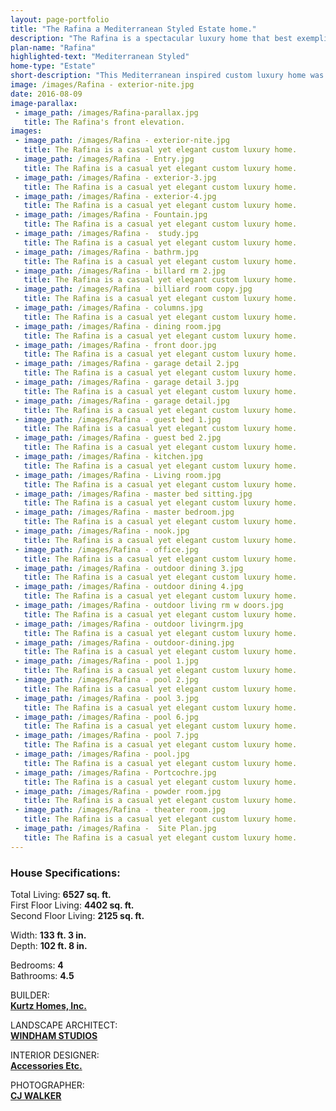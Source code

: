 ```yaml
---
layout: page-portfolio
title: "The Rafina a Mediterranean Styled Estate home."
description: "The Rafina is a spectacular luxury home that best exemplifies our custom home design work"
plan-name: "Rafina"
highlighted-text: "Mediterranean Styled"
home-type: "Estate"
short-description: "This Mediterranean inspired custom luxury home was designed to give its owners maximum benefit from the pie shaped lot that overlooked a lake and 15th fairway beyond. The home plan’s casual yet elegant feel was designed to give its owners year round relaxed enjoyment."
image: /images/Rafina - exterior-nite.jpg
date: 2016-08-09
image-parallax:
 - image_path: /images/Rafina-parallax.jpg
   title: The Rafina's front elevation.
images:
 - image_path: /images/Rafina - exterior-nite.jpg
   title: The Rafina is a casual yet elegant custom luxury home.
 - image_path: /images/Rafina - Entry.jpg
   title: The Rafina is a casual yet elegant custom luxury home.
 - image_path: /images/Rafina - exterior-3.jpg
   title: The Rafina is a casual yet elegant custom luxury home.
 - image_path: /images/Rafina - exterior-4.jpg
   title: The Rafina is a casual yet elegant custom luxury home.
 - image_path: /images/Rafina - Fountain.jpg
   title: The Rafina is a casual yet elegant custom luxury home.
 - image_path: /images/Rafina -  study.jpg
   title: The Rafina is a casual yet elegant custom luxury home.
 - image_path: /images/Rafina - bathrm.jpg
   title: The Rafina is a casual yet elegant custom luxury home.
 - image_path: /images/Rafina - billard rm 2.jpg
   title: The Rafina is a casual yet elegant custom luxury home.
 - image_path: /images/Rafina - billiard room copy.jpg
   title: The Rafina is a casual yet elegant custom luxury home.
 - image_path: /images/Rafina - columns.jpg
   title: The Rafina is a casual yet elegant custom luxury home.
 - image_path: /images/Rafina - dining room.jpg
   title: The Rafina is a casual yet elegant custom luxury home.
 - image_path: /images/Rafina - front door.jpg
   title: The Rafina is a casual yet elegant custom luxury home.
 - image_path: /images/Rafina - garage detail 2.jpg
   title: The Rafina is a casual yet elegant custom luxury home.
 - image_path: /images/Rafina - garage detail 3.jpg
   title: The Rafina is a casual yet elegant custom luxury home.
 - image_path: /images/Rafina - garage detail.jpg
   title: The Rafina is a casual yet elegant custom luxury home.
 - image_path: /images/Rafina - guest bed 1.jpg
   title: The Rafina is a casual yet elegant custom luxury home.
 - image_path: /images/Rafina - guest bed 2.jpg
   title: The Rafina is a casual yet elegant custom luxury home.
 - image_path: /images/Rafina - kitchen.jpg
   title: The Rafina is a casual yet elegant custom luxury home.
 - image_path: /images/Rafina - Living room.jpg
   title: The Rafina is a casual yet elegant custom luxury home.
 - image_path: /images/Rafina - master bed sitting.jpg
   title: The Rafina is a casual yet elegant custom luxury home.
 - image_path: /images/Rafina - master bedroom.jpg
   title: The Rafina is a casual yet elegant custom luxury home.
 - image_path: /images/Rafina - nook.jpg
   title: The Rafina is a casual yet elegant custom luxury home.
 - image_path: /images/Rafina - office.jpg
   title: The Rafina is a casual yet elegant custom luxury home.
 - image_path: /images/Rafina - outdoor dining 3.jpg
   title: The Rafina is a casual yet elegant custom luxury home.
 - image_path: /images/Rafina - outdoor dining 4.jpg
   title: The Rafina is a casual yet elegant custom luxury home.
 - image_path: /images/Rafina - outdoor living rm w doors.jpg
   title: The Rafina is a casual yet elegant custom luxury home.
 - image_path: /images/Rafina - outdoor livingrm.jpg
   title: The Rafina is a casual yet elegant custom luxury home.
 - image_path: /images/Rafina - outdoor-dining.jpg
   title: The Rafina is a casual yet elegant custom luxury home.
 - image_path: /images/Rafina - pool 1.jpg
   title: The Rafina is a casual yet elegant custom luxury home.
 - image_path: /images/Rafina - pool 2.jpg
   title: The Rafina is a casual yet elegant custom luxury home.
 - image_path: /images/Rafina - pool 3.jpg
   title: The Rafina is a casual yet elegant custom luxury home.
 - image_path: /images/Rafina - pool 6.jpg
   title: The Rafina is a casual yet elegant custom luxury home.
 - image_path: /images/Rafina - pool 7.jpg
   title: The Rafina is a casual yet elegant custom luxury home.
 - image_path: /images/Rafina - pool.jpg
   title: The Rafina is a casual yet elegant custom luxury home.
 - image_path: /images/Rafina - Portcochre.jpg
   title: The Rafina is a casual yet elegant custom luxury home.
 - image_path: /images/Rafina - powder room.jpg
   title: The Rafina is a casual yet elegant custom luxury home.
 - image_path: /images/Rafina - theater room.jpg
   title: The Rafina is a casual yet elegant custom luxury home.
 - image_path: /images/Rafina -  Site Plan.jpg
   title: The Rafina is a casual yet elegant custom luxury home.
---
```


### House Specifications:

Total Living: **6527 sq. ft.**<br />
First Floor Living: **4402 sq. ft.**<br />
Second Floor Living: **2125 sq. ft.**<br />

Width: **133 ft. 3 in.**<br />
Depth: **102 ft. 8 in.**

Bedrooms: **4**<br />
Bathrooms: **4.5**

BUILDER:<br>
**[Kurtz Homes, Inc.](http://www.kurtzhomes.com "Kurtz Homes Naples proudly contributing to the Southwest Florida aesthetic for over thirty years.")**

LANDSCAPE ARCHITECT:<br>
**[WINDHAM STUDIOS](http://www.windhamstudio.com "WINDHAM STUDIOS")**

INTERIOR DESIGNER:<br>
**[Accessories Etc.](http://www.accetc.net "Accessories Etc. Design Group")**

PHOTOGRAPHER:<br>
**[CJ WALKER](http://www.cjwalker.com/ "CJ Walker Photographer")**
